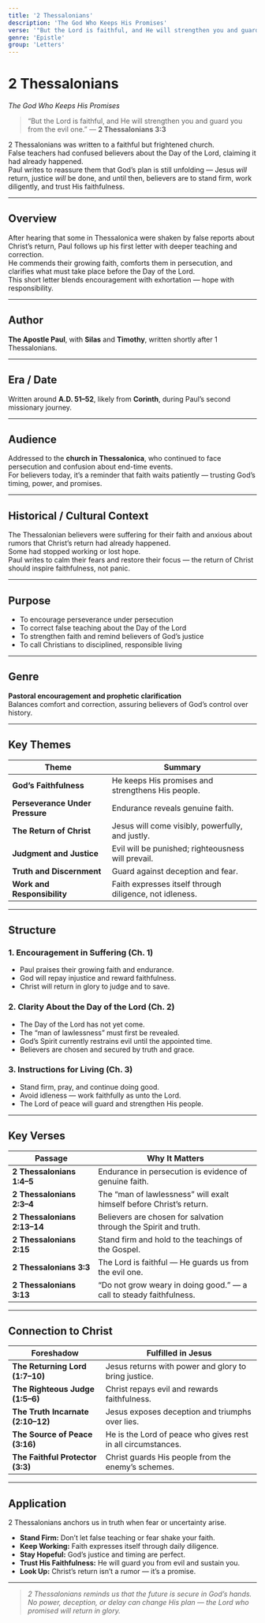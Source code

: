 ```yaml
---
title: '2 Thessalonians'
description: 'The God Who Keeps His Promises'
verse: '"But the Lord is faithful, and He will strengthen you and guard you from the evil one." — 2 Thessalonians 3:3'
genre: 'Epistle'
group: 'Letters'
---
```


# 2 Thessalonians  
*The God Who Keeps His Promises*

> “But the Lord is faithful, and He will strengthen you and guard you from the evil one.” — **2 Thessalonians 3:3**

2 Thessalonians was written to a faithful but frightened church.  
False teachers had confused believers about the Day of the Lord, claiming it had already happened.  
Paul writes to reassure them that God’s plan is still unfolding — Jesus *will* return, justice *will* be done, and until then, believers are to stand firm, work diligently, and trust His faithfulness.

---

## Overview  
After hearing that some in Thessalonica were shaken by false reports about Christ’s return, Paul follows up his first letter with deeper teaching and correction.  
He commends their growing faith, comforts them in persecution, and clarifies what must take place before the Day of the Lord.  
This short letter blends encouragement with exhortation — hope with responsibility.

---

## Author  
**The Apostle Paul**, with **Silas** and **Timothy**, written shortly after 1 Thessalonians.

---

## Era / Date  
Written around **A.D. 51–52**, likely from **Corinth**, during Paul’s second missionary journey.

---

## Audience  
Addressed to the **church in Thessalonica**, who continued to face persecution and confusion about end-time events.  
For believers today, it’s a reminder that faith waits patiently — trusting God’s timing, power, and promises.

---

## Historical / Cultural Context  
The Thessalonian believers were suffering for their faith and anxious about rumors that Christ’s return had already happened.  
Some had stopped working or lost hope.  
Paul writes to calm their fears and restore their focus — the return of Christ should inspire faithfulness, not panic.

---

## Purpose  
- To encourage perseverance under persecution  
- To correct false teaching about the Day of the Lord  
- To strengthen faith and remind believers of God’s justice  
- To call Christians to disciplined, responsible living  

---

## Genre  
**Pastoral encouragement and prophetic clarification**  
Balances comfort and correction, assuring believers of God’s control over history.

---

## Key Themes  

| Theme | Summary |
|-------|----------|
| **God’s Faithfulness** | He keeps His promises and strengthens His people. |
| **Perseverance Under Pressure** | Endurance reveals genuine faith. |
| **The Return of Christ** | Jesus will come visibly, powerfully, and justly. |
| **Judgment and Justice** | Evil will be punished; righteousness will prevail. |
| **Truth and Discernment** | Guard against deception and fear. |
| **Work and Responsibility** | Faith expresses itself through diligence, not idleness. |

---

## Structure  

### 1. Encouragement in Suffering (Ch. 1)
- Paul praises their growing faith and endurance.  
- God will repay injustice and reward faithfulness.  
- Christ will return in glory to judge and to save.  

### 2. Clarity About the Day of the Lord (Ch. 2)
- The Day of the Lord has not yet come.  
- The “man of lawlessness” must first be revealed.  
- God’s Spirit currently restrains evil until the appointed time.  
- Believers are chosen and secured by truth and grace.  

### 3. Instructions for Living (Ch. 3)
- Stand firm, pray, and continue doing good.  
- Avoid idleness — work faithfully as unto the Lord.  
- The Lord of peace will guard and strengthen His people.  

---

## Key Verses  

| Passage | Why It Matters |
|----------|----------------|
| **2 Thessalonians 1:4–5** | Endurance in persecution is evidence of genuine faith. |
| **2 Thessalonians 2:3–4** | The “man of lawlessness” will exalt himself before Christ’s return. |
| **2 Thessalonians 2:13–14** | Believers are chosen for salvation through the Spirit and truth. |
| **2 Thessalonians 2:15** | Stand firm and hold to the teachings of the Gospel. |
| **2 Thessalonians 3:3** | The Lord is faithful — He guards us from the evil one. |
| **2 Thessalonians 3:13** | “Do not grow weary in doing good.” — a call to steady faithfulness. |

---

## Connection to Christ  

| Foreshadow | Fulfilled in Jesus |
|-------------|-------------------|
| **The Returning Lord (1:7–10)** | Jesus returns with power and glory to bring justice. |
| **The Righteous Judge (1:5–6)** | Christ repays evil and rewards faithfulness. |
| **The Truth Incarnate (2:10–12)** | Jesus exposes deception and triumphs over lies. |
| **The Source of Peace (3:16)** | He is the Lord of peace who gives rest in all circumstances. |
| **The Faithful Protector (3:3)** | Christ guards His people from the enemy’s schemes. |

---

## Application  
2 Thessalonians anchors us in truth when fear or uncertainty arise.  
- **Stand Firm:** Don’t let false teaching or fear shake your faith.  
- **Keep Working:** Faith expresses itself through daily diligence.  
- **Stay Hopeful:** God’s justice and timing are perfect.  
- **Trust His Faithfulness:** He will guard you from evil and sustain you.  
- **Look Up:** Christ’s return isn’t a rumor — it’s a promise.  

---

> *2 Thessalonians reminds us that the future is secure in God’s hands. No power, deception, or delay can change His plan — the Lord who promised will return in glory.*
